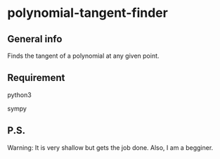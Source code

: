 # polynomial-tangent-finder

## General info
Finds the tangent of a polynomial at any given point.

## Requirement
python3

sympy

## P.S.
Warning: It is very shallow but gets the job done. Also, I am a begginer.
